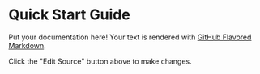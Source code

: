 # Quick Start Guide

Put your documentation here! Your text is rendered with [GitHub Flavored Markdown](https://help.github.com/articles/github-flavored-markdown).

Click the "Edit Source" button above to make changes.
